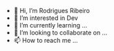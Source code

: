 - 👋 Hi, I’m Rodrigues Ribeiro
- 👀 I’m interested in Dev
- 🌱 I’m currently learning ...
- 💞️ I’m looking to collaborate on ...
- 📫 How to reach me ...

<!---
Rodrigues-Ribeiro/Rodrigues-Ribeiro is a ✨ special ✨ repository because its `README.md` (this file) appears on your GitHub profile.
You can click the Preview link to take a look at your changes.
--->

